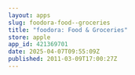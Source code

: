 ```yaml
---
layout: apps
slug: foodora-food--groceries
title: "foodora: Food & Groceries"
store: apple
app_id: 421369701
date: 2025-04-07T09:55:09Z
published: 2011-03-09T17:00:27Z
---
```

